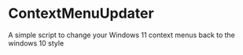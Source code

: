 # ContextMenuUpdater
A simple script to change your Windows 11 context menus back to the windows 10 style
